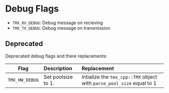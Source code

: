 # Debug Flags
- `TMX_RX_DEBUG`: Debug message on recieving
- `TMX_TX_DEBUG`: Debug message on transmission

## Deprecated
Deprecated debug flags and there replacements:

|      Flag      | Description        | Replacement                                                           |
| :------------: | :----------------- | :-------------------------------------------------------------------- |
| `TMX_HW_DEBUG` | Set poolsize to 1. | Intialize the `tmx_cpp::TMX` object with `parse_pool_size` equal to 1 |
